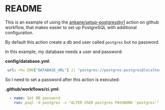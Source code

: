 # README

This is an example of using the [ankane/setup-postgres@v1](https://github.com/ankane/setup-postgres) action on github workflow, that makes easier to set up PostgreSQL with additional configuration.

By default this action create a db and user called `postgres` but no password.

In this example, my database needs a user and password:

**config/database.yml**:

```yml
 url: <%= ENV["DATABASE_URL"] || "postgres://postgres:postgres@localhost" %>
```

So I need to set a password after this action is executed:

**.github/workflows/ci.yml**:

```yml
  - name: Set DB password
    run: psql -d postgres -c "ALTER USER postgres PASSWORD 'postgres'"
```
